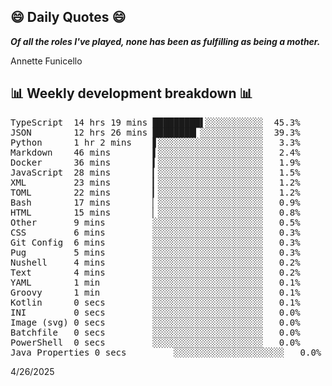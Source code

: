 ## 😄 Daily Quotes 😄

_**Of all the roles I've played, none has been as fulfilling as being a mother.**_

Annette Funicello



## 📊 Weekly development breakdown 📊

<pre>TypeScript  14 hrs 19 mins █████████▌░░░░░░░░░░░  45.3%
JSON        12 hrs 26 mins ████████▎░░░░░░░░░░░░  39.3%
Python      1 hr 2 mins    ▋░░░░░░░░░░░░░░░░░░░░   3.3%
Markdown    46 mins        ▌░░░░░░░░░░░░░░░░░░░░   2.4%
Docker      36 mins        ▍░░░░░░░░░░░░░░░░░░░░   1.9%
JavaScript  28 mins        ▎░░░░░░░░░░░░░░░░░░░░   1.5%
XML         23 mins        ▎░░░░░░░░░░░░░░░░░░░░   1.2%
TOML        22 mins        ▎░░░░░░░░░░░░░░░░░░░░   1.2%
Bash        17 mins        ▏░░░░░░░░░░░░░░░░░░░░   0.9%
HTML        15 mins        ▏░░░░░░░░░░░░░░░░░░░░   0.8%
Other       9 mins         ░░░░░░░░░░░░░░░░░░░░░   0.5%
CSS         6 mins         ░░░░░░░░░░░░░░░░░░░░░   0.3%
Git Config  6 mins         ░░░░░░░░░░░░░░░░░░░░░   0.3%
Pug         5 mins         ░░░░░░░░░░░░░░░░░░░░░   0.3%
Nushell     4 mins         ░░░░░░░░░░░░░░░░░░░░░   0.2%
Text        4 mins         ░░░░░░░░░░░░░░░░░░░░░   0.2%
YAML        1 min          ░░░░░░░░░░░░░░░░░░░░░   0.1%
Groovy      1 min          ░░░░░░░░░░░░░░░░░░░░░   0.1%
Kotlin      0 secs         ░░░░░░░░░░░░░░░░░░░░░   0.1%
INI         0 secs         ░░░░░░░░░░░░░░░░░░░░░   0.0%
Image (svg) 0 secs         ░░░░░░░░░░░░░░░░░░░░░   0.0%
Batchfile   0 secs         ░░░░░░░░░░░░░░░░░░░░░   0.0%
PowerShell  0 secs         ░░░░░░░░░░░░░░░░░░░░░   0.0%
Java Properties 0 secs         ░░░░░░░░░░░░░░░░░░░░░   0.0%</pre>

4/26/2025